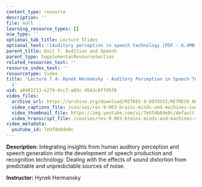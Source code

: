 ```yaml
---
content_type: resource
description: ''
file: null
learning_resource_types: []
ocw_type: ''
optional_tab_title: Lecture Slides
optional_text: '[Auditory perception in speech technology (PDF - 6.4MB)](/courses/res-9-003-brains-minds-and-machines-summer-course-summer-2015/resources/mitres_9_003sum15_lec7-4)'
parent_title: Unit 7. Audition and Speech
parent_type: SupplementalResourceSection
related_resources_text: ''
resource_index_text: ''
resourcetype: Video
title: 'Lecture 7.4: Hynek Hermansky - Auditory Perception in Speech Technology Part
  1'
uid: a0491f33-e279-4cc7-a03c-4563c6f7d5f8
video_files:
  archive_url: https://archive.org/download/MITRES.9-003SU15/MITRES9_003SU15_Lecture_7-4_300k.mp4
  video_captions_file: /courses/res-9-003-brains-minds-and-machines-summer-course-summer-2015/9be6be36b9ec5f22946b6db310cc37e9_7eUfAb8de8c.vtt
  video_thumbnail_file: https://img.youtube.com/vi/7eUfAb8de8c/default.jpg
  video_transcript_file: /courses/res-9-003-brains-minds-and-machines-summer-course-summer-2015/ce07538d3db26e5e36dbac28290ec86d_7eUfAb8de8c.pdf
video_metadata:
  youtube_id: 7eUfAb8de8c
---
```


**Description:** Integrating insights from human auditory perception and speech generation into the development of speech production and recognition technology. Dealing with the effects of sound distortion from predictable and unpredictable sources of noise.

**Instructor:** Hynek Hermansky
